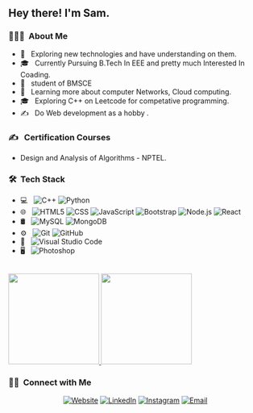 
<h2> Hey there! I'm Sam.</h2>

<h3> 👨🏻‍💻 &nbsp;About Me </h3>

- 🤔 &nbsp; Exploring new technologies and have understanding on them.
- 🎓 &nbsp; Currently Pursuing B.Tech In EEE and pretty much Interested In Coading.
- 💼 &nbsp; student of BMSCE
- 🌱 &nbsp; Learning more about computer Networks, Cloud computing.
- 🎓 &nbsp; Exploring C++ on Leetcode for competative programming.
- ✍️ &nbsp; Do Web development as a hobby .

<h3> ✍️ &nbsp; Certification Courses </h3>

-  Design and Analysis of Algorithms  - NPTEL.
 

<h3> 🛠 &nbsp;Tech Stack</h3>

- 💻 &nbsp;
  ![C++](https://img.shields.io/badge/-C++-333333?style=flat&logo=C%2B%2B&logoColor=00599C)
  ![Python](https://img.shields.io/badge/-Python-333333?style=flat&logo=python) 
- 🌐 &nbsp;
  ![HTML5](https://img.shields.io/badge/-HTML5-333333?style=flat&logo=HTML5)
  ![CSS](https://img.shields.io/badge/-CSS-333333?style=flat&logo=CSS3&logoColor=1572B6)
  ![JavaScript](https://img.shields.io/badge/-JavaScript-333333?style=flat&logo=javascript)
  ![Bootstrap](https://img.shields.io/badge/-Bootstrap-333333?style=flat&logo=bootstrap&logoColor=563D7C)
  ![Node.js](https://img.shields.io/badge/-Node.js-333333?style=flat&logo=node.js)
  ![React](https://img.shields.io/badge/-React-333333?style=flat&logo=react)
- 🛢 &nbsp;
  ![MySQL](https://img.shields.io/badge/-MySQL-333333?style=flat&logo=mysql)
  ![MongoDB](https://img.shields.io/badge/-MongoDB-333333?style=flat&logo=mongodb)
- ⚙️ &nbsp;
  ![Git](https://img.shields.io/badge/-Git-333333?style=flat&logo=git)
  ![GitHub](https://img.shields.io/badge/-GitHub-333333?style=flat&logo=github)
- 🔧 &nbsp;
  ![Visual Studio Code](https://img.shields.io/badge/-Visual%20Studio%20Code-333333?style=flat&logo=visual-studio-code&logoColor=007ACC)
- 🖥 &nbsp;
  ![Photoshop](https://img.shields.io/badge/-Photoshop-333333?style=flat&logo=adobe-photoshop)
<br/>

<a href="https://github.com/sammed-sankonatti">
  <img height="180em" src="https://github-readme-stats.vercel.app/api?username=sammed-sankonatti&theme=buefy&show_icons=true" />
  <img height="180em" src="https://github-readme-stats.vercel.app/api/top-langs/?username=sammed-sankonatti&theme=buefy&layout=compact" />
</a>

<br/>

<h3> 🤝🏻 &nbsp;Connect with Me </h3>

<p align="center">
<a href="https://sammed-sankonatti.github.io/my-portfolio/"><img alt="Website" src="https://img.shields.io/badge/Website-www.sammedsankonatti.com-blue?style=flat-square&logo=google-chrome"></a>
<a href="https://www.linkedin.com/in/sammed-sankonatti-bb7492148/"><img alt="LinkedIn" src="https://img.shields.io/badge/LinkedIn-sammed%20sankonatti-blue?style=flat-square&logo=linkedin"></a>
<a href="https://www.instagram.com/sammed_sankonatti/?hl=en"><img alt="Instagram" src="https://img.shields.io/badge/Instagram-sammed -blue?style=flat-square&logo=instagram"></a>
<a href="mailto:myofficialtrack@gmail.com"><img alt="Email" src="https://img.shields.io/badge/Email-myofficialtrack@gmail.com-blue?style=flat-square&logo=gmail"></a>
</p>
